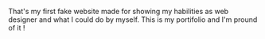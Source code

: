 That's my first fake website made for showing my habilities as web designer and what I could do by myself.
This is my portifolio and I'm pround of it !
